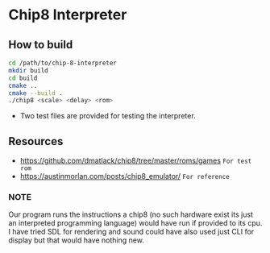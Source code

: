 # Chip8 Interpreter

## How to build
```bash
cd /path/to/chip-8-interpreter
mkdir build
cd build
cmake ..
cmake --build .
./chip8 <scale> <delay> <rom>
```

- Two test files are provided for testing the interpreter. 

## Resources
- https://github.com/dmatlack/chip8/tree/master/roms/games     ``For test rom``
- https://austinmorlan.com/posts/chip8_emulator/     ``For reference``


### NOTE
Our program runs the instructions a chip8 (no such hardware exist its just an interpreted programming language) would have run if provided to its cpu. I have tried SDL for rendering and sound could have also used just CLI for display but that would have nothing new.


